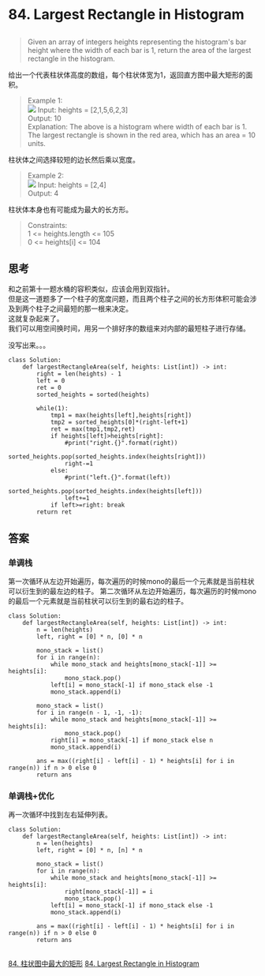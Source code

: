 # 84. Largest Rectangle in Histogram
## 
>Given an array of integers heights representing the histogram's bar height where the width of each bar is 1, return the area of the largest rectangle in the histogram.  

给出一个代表柱状体高度的数组，每个柱状体宽为1，返回直方图中最大矩形的面积。

>Example 1:  
![](https://assets.leetcode.com/uploads/2021/01/04/histogram.jpg)
Input: heights = [2,1,5,6,2,3]  
Output: 10  
Explanation: The above is a histogram where width of each bar is 1.  
The largest rectangle is shown in the red area, which has an area = 10 units.  

柱状体之间选择较短的边长然后乘以宽度。

>Example 2:  
![](https://assets.leetcode.com/uploads/2021/01/04/histogram-1.jpg)
Input: heights = [2,4]  
Output: 4  

柱状体本身也有可能成为最大的长方形。

>Constraints:  
1 <= heights.length <= 105  
0 <= heights[i] <= 104  

## 思考
和之前第十一题水桶的容积类似，应该会用到双指针。   
但是这一道题多了一个柱子的宽度问题，而且两个柱子之间的长方形体积可能会涉及到两个柱子之间最短的那一根来决定。   
这就复杂起来了。  
我们可以用空间换时间，用另一个排好序的数组来对内部的最短柱子进行存储。 

没写出来。。。
```python3
class Solution:
    def largestRectangleArea(self, heights: List[int]) -> int:
        right = len(heights) - 1
        left = 0
        ret = 0
        sorted_heights = sorted(heights)
        
        while(1):
            tmp1 = max(heights[left],heights[right])
            tmp2 = sorted_heights[0]*(right-left+1)
            ret = max(tmp1,tmp2,ret)
            if heights[left]>heights[right]:
                #print("right.{}".format(right))
                sorted_heights.pop(sorted_heights.index(heights[right]))
                right-=1
            else:
                #print("left.{}".format(left))
                sorted_heights.pop(sorted_heights.index(heights[left]))
                left+=1
            if left>=right: break
        return ret
```

## 答案 
### 单调栈

第一次循环从左边开始遍历，每次遍历的时候mono的最后一个元素就是当前柱状可以衍生到的最左边的柱子。
第二次循环从左边开始遍历，每次遍历的时候mono的最后一个元素就是当前柱状可以衍生到的最右边的柱子。

```python3
class Solution:
    def largestRectangleArea(self, heights: List[int]) -> int:
        n = len(heights)
        left, right = [0] * n, [0] * n

        mono_stack = list()
        for i in range(n):
            while mono_stack and heights[mono_stack[-1]] >= heights[i]:
                mono_stack.pop()
            left[i] = mono_stack[-1] if mono_stack else -1
            mono_stack.append(i)
        
        mono_stack = list()
        for i in range(n - 1, -1, -1):
            while mono_stack and heights[mono_stack[-1]] >= heights[i]:
                mono_stack.pop()
            right[i] = mono_stack[-1] if mono_stack else n
            mono_stack.append(i)
        
        ans = max((right[i] - left[i] - 1) * heights[i] for i in range(n)) if n > 0 else 0
        return ans
```

### 单调栈+优化

再一次循环中找到左右延伸列表。 

```python3
class Solution:
    def largestRectangleArea(self, heights: List[int]) -> int:
        n = len(heights)
        left, right = [0] * n, [n] * n

        mono_stack = list()
        for i in range(n):
            while mono_stack and heights[mono_stack[-1]] >= heights[i]:
                right[mono_stack[-1]] = i
                mono_stack.pop()
            left[i] = mono_stack[-1] if mono_stack else -1
            mono_stack.append(i)
        
        ans = max((right[i] - left[i] - 1) * heights[i] for i in range(n)) if n > 0 else 0
        return ans
```
## 
[84. 柱状图中最大的矩形](https://leetcode.cn/problems/largest-rectangle-in-histogram/)
[84. Largest Rectangle in Histogram](https://leetcode.com/problems/largest-rectangle-in-histogram/)